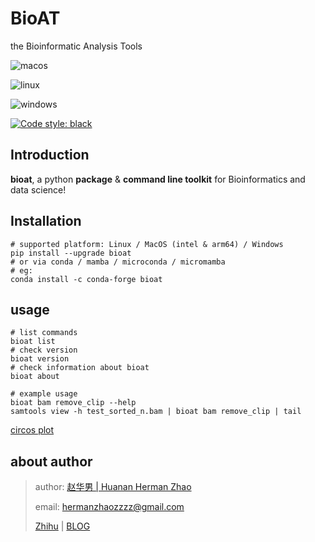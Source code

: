 # BioAT
the Bioinformatic Analysis Tools

![macos](https://github.com/hermanzhaozzzz/bioat/actions/workflows/macos.yml/badge.svg)

![linux](https://github.com/hermanzhaozzzz/bioat/actions/workflows/linux.yml/badge.svg)

![windows](https://github.com/hermanzhaozzzz/bioat/actions/workflows/windows.yml/badge.svg)

[![Code style: black](https://img.shields.io/badge/code%20style-black-000000.svg)](https://github.com/psf/black)

## Introduction
**bioat**, a python **package** & **command line toolkit** for Bioinformatics and data science!

## Installation
```shell
# supported platform: Linux / MacOS (intel & arm64) / Windows
pip install --upgrade bioat
# or via conda / mamba / microconda / micromamba
# eg:
conda install -c conda-forge bioat
```


## usage
```shell
# list commands
bioat list
# check version
bioat version
# check information about bioat
bioat about

# example usage
bioat bam remove_clip --help
samtools view -h test_sorted_n.bam | bioat bam remove_clip | tail
```
[circos plot](docs/demo_circos-plot.ipynb)

## about author

> author: [赵华男 | Huanan Herman Zhao](https://scholar.google.com/citations?user=ojSVoWQAAAAJ&hl=en)
>
> email: hermanzhaozzzz@gmail.com
>
> [Zhihu](https://www.zhihu.com/people/hymanzhaozzzz) | [BLOG](http://zhaohuanan.cc)
